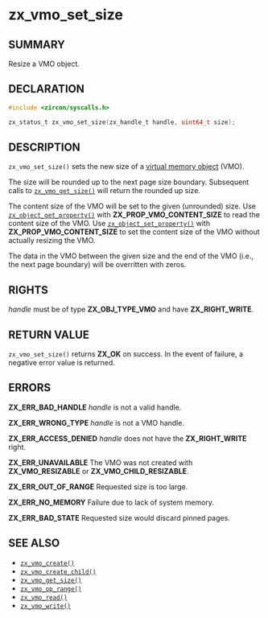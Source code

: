 # zx_vmo_set_size

## SUMMARY

<!-- Contents of this heading updated by update-docs-from-fidl, do not edit. -->

Resize a VMO object.

## DECLARATION

<!-- Contents of this heading updated by update-docs-from-fidl, do not edit. -->

```c
#include <zircon/syscalls.h>

zx_status_t zx_vmo_set_size(zx_handle_t handle, uint64_t size);
```

## DESCRIPTION

`zx_vmo_set_size()` sets the new size of a [virtual memory
object](/reference/kernel_objects/vm_object.md) (VMO).

The size will be rounded up to the next page size boundary.
Subsequent calls to [`zx_vmo_get_size()`] will return the rounded up size.

The content size of the VMO will be set to the given (unrounded) size.
Use [`zx_object_get_property()`] with **ZX_PROP_VMO_CONTENT_SIZE** to read the
content size of the VMO. Use [`zx_object_set_property()`] with
**ZX_PROP_VMO_CONTENT_SIZE** to set the content size of the VMO without
actually resizing the VMO.

The data in the VMO between the given size and the end of the VMO (i.e., the next page boundary)
will be overritten with zeros.

## RIGHTS

<!-- Contents of this heading updated by update-docs-from-fidl, do not edit. -->

*handle* must be of type **ZX_OBJ_TYPE_VMO** and have **ZX_RIGHT_WRITE**.

## RETURN VALUE

`zx_vmo_set_size()` returns **ZX_OK** on success. In the event
of failure, a negative error value is returned.

## ERRORS

**ZX_ERR_BAD_HANDLE**  *handle* is not a valid handle.

**ZX_ERR_WRONG_TYPE**  *handle* is not a VMO handle.

**ZX_ERR_ACCESS_DENIED**  *handle* does not have the **ZX_RIGHT_WRITE** right.

**ZX_ERR_UNAVAILABLE** The VMO was not created with **ZX_VMO_RESIZABLE**
or **ZX_VMO_CHILD_RESIZABLE**.

**ZX_ERR_OUT_OF_RANGE**  Requested size is too large.

**ZX_ERR_NO_MEMORY**  Failure due to lack of system memory.

**ZX_ERR_BAD_STATE**  Requested size would discard pinned pages.

## SEE ALSO

 - [`zx_vmo_create()`]
 - [`zx_vmo_create_child()`]
 - [`zx_vmo_get_size()`]
 - [`zx_vmo_op_range()`]
 - [`zx_vmo_read()`]
 - [`zx_vmo_write()`]

<!-- References updated by update-docs-from-fidl, do not edit. -->

[`zx_object_get_property()`]: object_get_property.md
[`zx_object_set_property()`]: object_set_property.md
[`zx_vmo_create()`]: vmo_create.md
[`zx_vmo_create_child()`]: vmo_create_child.md
[`zx_vmo_get_size()`]: vmo_get_size.md
[`zx_vmo_op_range()`]: vmo_op_range.md
[`zx_vmo_read()`]: vmo_read.md
[`zx_vmo_write()`]: vmo_write.md
